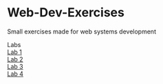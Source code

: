 # Web-Dev-Exercises
Small exercises made for web systems development

Labs <br />
<a href="https://ajcastan0103.github.io/Web-Dev-Exercises/lab01" target="_blank">Lab 1</a> <br />
<a href="https://ajcastan0103.github.io/Web-Dev-Exercises/Lab02/lab02" target="_blank">Lab 2</a> <br />
<a href="https://ajcastan0103.github.io/Web-Dev-Exercises/Lab03/lab03c.html" target="_blank">Lab 3</a> <br />
<a href="https://ajcastan0103.github.io/Web-Dev-Exercises/lab04" target="_blank">Lab 4</a> <br />
